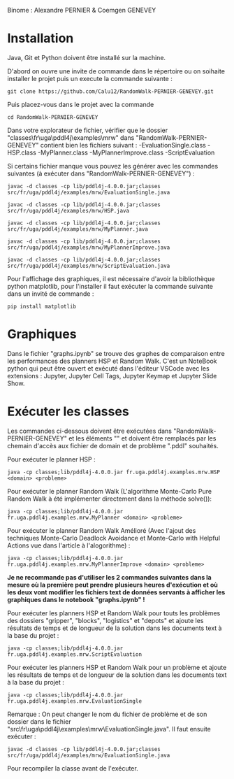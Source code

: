 Binome : Alexandre PERNIER & Coemgen GENEVEY

<h1>Installation</h1>

Java, Git et Python doivent être installé sur la machine.

D'abord on ouvre une invite de commande dans le répertoire ou on soihaite installer le projet puis un execute la commande suivante :
```
git clone https://github.com/Calu12/RandomWalk-PERNIER-GENEVEY.git
 ```

Puis placez-vous dans le projet avec la commande
```
cd RandomWalk-PERNIER-GENEVEY
 ```

Dans votre explorateur de fichier, vérifier que le dossier "classes\fr\uga\pddl4j\examples\mrw" dans "RandomWalk-PERNIER-GENEVEY" contient bien les fichiers suivant : 
-EvaluationSingle.class
-HSP.class
-MyPlanner.class
-MyPlannerImprove.class
-ScriptEvaluation

Si certains fichier manque vous pouvez les générer avec les commandes suivantes (à exécuter dans "RandomWalk-PERNIER-GENEVEY") :
```
javac -d classes -cp lib/pddl4j-4.0.0.jar;classes src/fr/uga/pddl4j/examples/mrw/EvaluationSingle.java
 ```
```
javac -d classes -cp lib/pddl4j-4.0.0.jar;classes src/fr/uga/pddl4j/examples/mrw/HSP.java
 ```
```
javac -d classes -cp lib/pddl4j-4.0.0.jar;classes src/fr/uga/pddl4j/examples/mrw/MyPlanner.java
 ```
```
javac -d classes -cp lib/pddl4j-4.0.0.jar;classes src/fr/uga/pddl4j/examples/mrw/MyPlannerImprove.java
 ```
```
javac -d classes -cp lib/pddl4j-4.0.0.jar;classes src/fr/uga/pddl4j/examples/mrw/ScriptEvaluation.java
 ```

Pour l'affichage des graphiques, il est nécessaire d'avoir la bibliothèque python matplotlib, pour l'installer il faut exécuter la commande suivante dans un invité de commande : 
```
pip install matplotlib
 ```


<h1>Graphiques</h1>

Dans le fichier "graphs.ipynb" se trouve des graphes de comparaison entre les performances des planners HSP et Random Walk.
C'est un NoteBook python qui peut être ouvert et exécuté dans l'éditeur VSCode avec les extensions : Jupyter, Jupyter Cell Tags, Jupyter Keymap et Jupyter Slide Show.

<h1>Exécuter les classes</h1>

Les commandes ci-dessous doivent être exécutées dans "RandomWalk-PERNIER-GENEVEY" et les éléments "<domain>" et <probleme> doivent être remplacés par les chemain d'accès aux fichier de domain et de problème ".pddl" souhaités.

Pour exécuter le planner HSP : 
```
java -cp classes;lib/pddl4j-4.0.0.jar fr.uga.pddl4j.examples.mrw.HSP <domain> <probleme>
 ```

Pour exécuter le planner Random Walk (L'algorithme Monte-Carlo Pure Random Walk à été implémenter directement dans la méthode solve()): 
```
java -cp classes;lib/pddl4j-4.0.0.jar fr.uga.pddl4j.examples.mrw.MyPlanner <domain> <probleme>
 ```

Pour exécuter le planner Random Walk Amélioré (Avec l'ajout des techniques Monte-Carlo Deadlock Avoidance et Monte-Carlo with Helpful Actions vue dans l'article à l'alogorithme) : 
```
java -cp classes;lib/pddl4j-4.0.0.jar fr.uga.pddl4j.examples.mrw.MyPlannerImprove <domain> <probleme>
 ```

<strong>Je ne recommande pas d'utiliser les 2 commandes suivantes dans la mesure où la première peut prendre plusieurs heures d'exécution et où les deux vont modifier les fichiers text de données servants à afficher les graphiques dans le notebook "graphs.ipynb" !</strong>


Pour exécuter les planners HSP et Random Walk pour touts les problèmes des dossiers "gripper", "blocks", "logistics" et "depots" et ajoute les résultats de temps et de longueur de la solution dans les documents text à la base du projet :
```
java -cp classes;lib/pddl4j-4.0.0.jar fr.uga.pddl4j.examples.mrw.ScriptEvaluation
 ```

Pour exécuter les planners HSP et Random Walk pour un problème et ajoute les résultats de temps et de longueur de la solution dans les documents text à la base du projet :
```
java -cp classes;lib/pddl4j-4.0.0.jar fr.uga.pddl4j.examples.mrw.EvaluationSingle
 ```
Remarque : On peut changer le nom du fichier de problème et de son dossier dans le fichier "src\fr\uga\pddl4j\examples\mrw\EvaluationSingle.java". Il faut ensuite exécuter :
```
javac -d classes -cp lib/pddl4j-4.0.0.jar;classes src/fr/uga/pddl4j/examples/mrw/EvaluationSingle.java
 ```
Pour recompiler la classe avant de l'exécuter.
